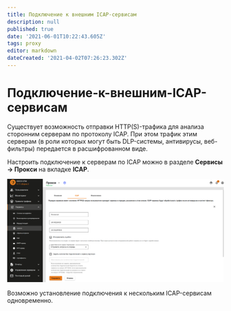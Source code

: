 ```yaml
---
title: Подключение к внешним ICAP-сервисам
description: null
published: true
date: '2021-06-01T10:22:43.605Z'
tags: proxy
editor: markdown
dateCreated: '2021-04-02T07:26:23.302Z'
---
```


# Подключение-к-внешним-ICAP-сервисам

Существует возможность отправки HTTP\(S\)-трафика для анализа сторонним серверам по протоколу ICAP. При этом трафик этим серверам \(в роли которых могут быть DLP-системы, антивирусы, веб-фильтры\) передается в расшифрованном виде.

Настроить подключение к серверам по ICAP можно в разделе **Сервисы -&gt; Прокси** на вкладке **ICAP**.

![add\_icap9-11.png](../../../.gitbook/assets/add_icap9-11.png)

Возможно установление подключения к нескольким ICAP-сервисам одновременно.

